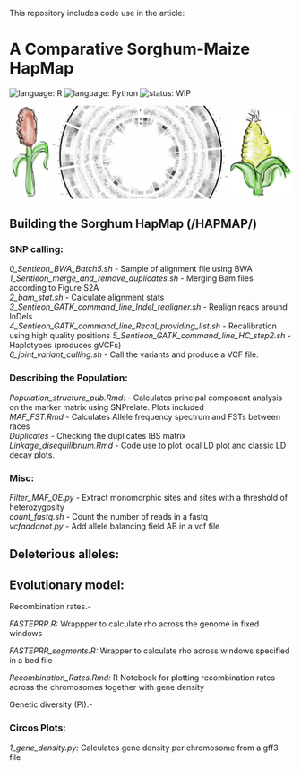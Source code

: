 This repository includes code use in the article:

#  **A Comparative Sorghum-Maize HapMap**
![language: R](https://img.shields.io/badge/language-R-blue.svg)
![language: Python](https://img.shields.io/badge/language-Python-green.svg)
![status: WIP](https://img.shields.io/badge/status-WorkInProgress-red.svg)

![alt text](https://github.com/GoreLab/Sorghum-HapMap/blob/master/CIRCOS/GitHub_figure.svg)

## **Building the Sorghum HapMap** (/HAPMAP/)

  ### SNP calling: 
*0_Sentieon_BWA_Batch5.sh* - Sample of alignment file using BWA  
*1_Sentieon_merge_and_remove_duplicates.sh* - Merging Bam files according to Figure S2A  
*2_bam_stat.sh* - Calculate alignment stats  
*3_Sentieon_GATK_command_line_Indel_realigner.sh* - Realign reads around InDels  
*4_Sentieon_GATK_command_line_Recal_providing_list.sh* - Recalibration using high quality positions 
*5_Sentieon_GATK_command_line_HC_step2.sh* - Haplotypes (produces gVCFs)  
*6_joint_variant_calling.sh* - Call the variants and produce a VCF file.
    
  ### Describing the Population:

  *Population_structure_pub.Rmd:* - Calculates principal component analysis on the marker matrix using SNPrelate. Plots included  
  *MAF_FST.Rmd* - Calculates Allele frequency spectrum and FSTs between races  
  *Duplicates* - Checking the duplicates IBS matrix  
  *Linkage_disequilibrium.Rmd* - Code use to plot local LD plot and classic LD decay plots.  
  
  ### Misc:
*Filter_MAF_OE.py* - Extract monomorphic sites and sites with a threshold of heterozygosity   
*count_fastq.sh* - Count the number of reads in a fastq  
*vcfaddanot.py* - Add allele balancing field AB in a vcf file  

  
  


## **Deleterious alleles:**





## **Evolutionary model:**

  Recombination rates.-

  *FASTEPRR.R:* Wrappper to calculate rho across the genome in fixed windows

  *FASTEPRR_segments.R:* Wrapper to calculate rho across windows specified in a bed file

  *Recombination_Rates.Rmd:* R Notebook for plotting recombination rates across the chromosomes together with gene density 

  Genetic diversity (Pi).-


  ### Circos Plots: 
  *1_gene_density.py:* Calculates gene density per chromosome from a gff3 file
